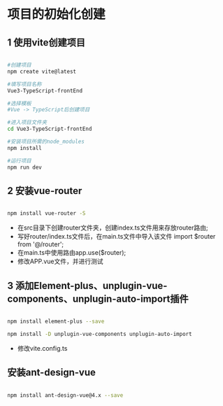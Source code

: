 # 项目的初始化创建

## 1 使用vite创建项目

```bash

#创建项目
npm create vite@latest

#填写项目名称
Vue3-TypeScript-frontEnd

#选择模板
#Vue -> TypeScript后创建项目

#进入项目文件夹
cd Vue3-TypeScript-frontEnd

#安装项目所需的node_modules
npm install

#运行项目
npm run dev

```

## 2 安装vue-router

```Bash

npm install vue-router -S

```

- 在src目录下创建router文件夹，创建index.ts文件用来存放router路由;
- 写好router/index.ts文件后，在main.ts文件中导入该文件 import $router from '@/router';
- 在main.ts中使用路由app.use($router);
- 修改APP.vue文件，并进行测试

## 3 添加Element-plus、unplugin-vue-components、unplugin-auto-import插件

```bash

npm install element-plus --save

npm install -D unplugin-vue-components unplugin-auto-import

```

- 修改vite.config.ts

## 安装ant-design-vue

```bash

npm install ant-design-vue@4.x --save

```
